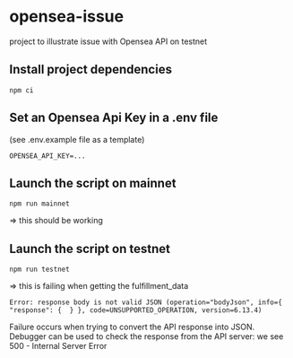 # opensea-issue
project to illustrate issue with Opensea API on testnet

## Install project dependencies
```
npm ci
```

## Set an Opensea Api Key in a .env file
(see .env.example file as a template)
```
OPENSEA_API_KEY=...
```

## Launch the script on mainnet
```
npm run mainnet
```
=> this should be working


## Launch the script on testnet
```
npm run testnet
```
=> this is failing when getting the fulfillment_data
```
Error: response body is not valid JSON (operation="bodyJson", info={ "response": {  } }, code=UNSUPPORTED_OPERATION, version=6.13.4)
```
Failure occurs when trying to convert the API response into JSON.
Debugger can be used to check the response from the API server: we see 500 - Internal Server Error
